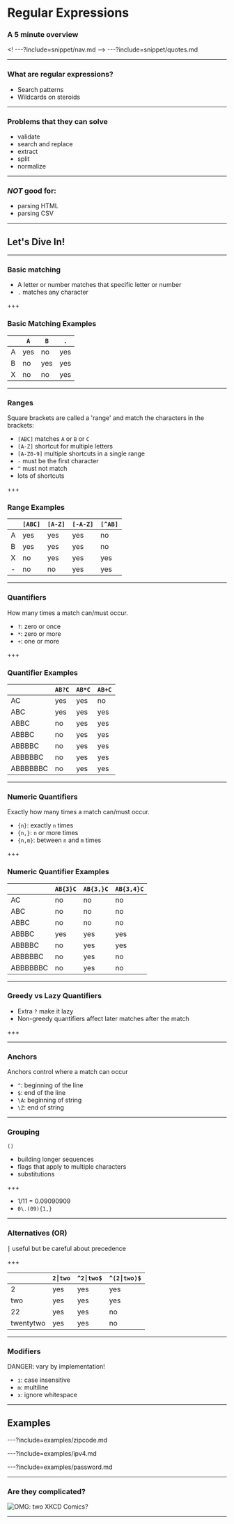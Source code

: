 # Regular Expressions

### A 5 minute overview

<! ---?include=snippet/nav.md -->
---?include=snippet/quotes.md

---

### What are regular expressions?

 * Search patterns
 * Wildcards on steroids

---

### Problems that they can solve
 
 * validate
 * search and replace
 * extract 
 * split
 * normalize
 
---

### *NOT* good for:

 * parsing HTML
 * parsing CSV
 
---

## Let's Dive In!

---

### Basic matching

 * A letter or number matches that specific letter or number
 * `.` matches any character

+++

### Basic Matching Examples

|         |`A`   |`B`   |`.`  |
| -----   |------|------|-----|
| A       | yes  | no   | yes |
| B       | no   | yes  | yes |
| X       | no   | no   | yes |

---

### Ranges

Square brackets are called a 'range' and match the characters in the brackets: 

 * `[ABC]` matches `A` or `B` or `C`
 * `[A-Z]` shortcut for multiple letters
 * `[A-Z0-9]` multiple shortcuts in a single range
 * `-` must be the first character
 * `^` must not match
 * lots of shortcuts

+++

### Range Examples

|         |`[ABC]`|`[A-Z]` | `[-A-Z]` |`[^AB]`|
| -----   |-------|--------|----------|-------|
| A       | yes   | yes    | yes      | no    |
| B       | yes   | yes    | yes      | no    |
| X       | no    | yes    | yes      | yes   |
| -       | no    | no     | yes      | yes   |

---

### Quantifiers

How many times a match can/must occur.

 * `?`: zero or once
 * `*`: zero or more
 * `+`: one or more

+++

### Quantifier Examples

|         |`AB?C`|`AB*C`|`AB+C`|
| -----   |------|------|------|
| AC      | yes  | yes  | no   | 
| ABC     | yes  | yes  | yes  | 
| ABBC    | no   | yes  | yes  |
| ABBBC   | no   | yes  | yes  | 
| ABBBBC  | no   | yes  | yes  |
| ABBBBBC | no   | yes  | yes  | 
| ABBBBBBC| no   | yes  | yes  | 

---

### Numeric Quantifiers

Exactly how many times a match can/must occur.

 * `{n}`: exactly `n` times
 * `{n,}`: `n` or more times
 * `{n,m}`: between `n` and `m` times

+++

### Numeric Quantifier Examples

|         |`AB{3}C`|`AB{3,}C`|`AB{3,4}C`|
| -----   |--------|---------|---------|
| AC      | no     | no      | no      |
| ABC     | no     | no      | no      |
| ABBC    | no     | no      | no      |
| ABBBC   | yes    | yes     | yes     |
| ABBBBC  | no     | yes     | yes     |
| ABBBBBC | no     | yes     | no      |
| ABBBBBBC| no     | yes     | no      |

---

### Greedy vs Lazy Quantifiers

 * Extra `?` make it lazy
 * Non-greedy quantifiers affect later matches after the match
 
+++



---

### Anchors

Anchors control where a match can occur

 * `^`: beginning of the line
 * `$`: end of the line
 * `\A`: beginning of string
 * `\Z`: end of string

---

### Grouping
`()` 

 * building longer sequences
 * flags that apply to multiple characters
 * substitutions
 
+++

 * 1/11 = 0.09090909
 * `0\.(09){1,}`

---

### Alternatives (OR)

<!-- source code note: these are not real pipe characters, since that screws up the markdown: ⎮ (U+23AE, Integral Extension) -->

`⎮` useful but be careful about precedence

+++

|         | `2⎮two` | `^2⎮two$` | `^(2⎮two)$` |
| -----   |--------|---------|---------|
| 2       | yes    | yes     |yes|
| two     | yes| yes|yes|
| 22      | yes| yes|no|
| twentytwo | yes| yes|no|


---

### Modifiers

DANGER: vary by implementation!

 * `i`: case insensitive
 * `m`: multiline
 * `x`: ignore whitespace

---

## Examples

---?include=examples/zipcode.md

---?include=examples/ipv4.md

---?include=examples/password.md


---

### Are they complicated?

![OMG: two XKCD Comics?](https://imgs.xkcd.com/comics/regex_golf.png)

---
